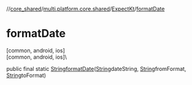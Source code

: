 //[core_shared](../../../index.md)/[multi.platform.core.shared](../index.md)/[ExpectKt](index.md)/[formatDate](format-date.md)

# formatDate

[common, android, ios]\
[common, android, ios]\

public final static [String](https://developer.android.com/reference/kotlin/java/lang/String.html)[formatDate](format-date.md)([String](https://developer.android.com/reference/kotlin/java/lang/String.html)dateString, [String](https://developer.android.com/reference/kotlin/java/lang/String.html)fromFormat, [String](https://developer.android.com/reference/kotlin/java/lang/String.html)toFormat)
